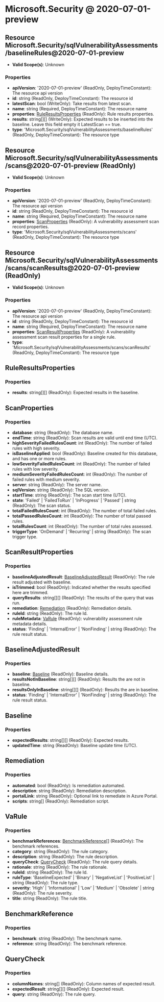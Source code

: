# Microsoft.Security @ 2020-07-01-preview

## Resource Microsoft.Security/sqlVulnerabilityAssessments/baselineRules@2020-07-01-preview
* **Valid Scope(s)**: Unknown
### Properties
* **apiVersion**: '2020-07-01-preview' (ReadOnly, DeployTimeConstant): The resource api version
* **id**: string (ReadOnly, DeployTimeConstant): The resource id
* **latestScan**: bool (WriteOnly): Take results from latest scan.
* **name**: string (Required, DeployTimeConstant): The resource name
* **properties**: [RuleResultsProperties](#ruleresultsproperties) (ReadOnly): Rule results properties.
* **results**: string[][] (WriteOnly): Expected results to be inserted into the baseline.
Leave this field empty it LatestScan == true.
* **type**: 'Microsoft.Security/sqlVulnerabilityAssessments/baselineRules' (ReadOnly, DeployTimeConstant): The resource type

## Resource Microsoft.Security/sqlVulnerabilityAssessments/scans@2020-07-01-preview (ReadOnly)
* **Valid Scope(s)**: Unknown
### Properties
* **apiVersion**: '2020-07-01-preview' (ReadOnly, DeployTimeConstant): The resource api version
* **id**: string (ReadOnly, DeployTimeConstant): The resource id
* **name**: string (Required, DeployTimeConstant): The resource name
* **properties**: [ScanProperties](#scanproperties) (ReadOnly): A vulnerability assessment scan record properties.
* **type**: 'Microsoft.Security/sqlVulnerabilityAssessments/scans' (ReadOnly, DeployTimeConstant): The resource type

## Resource Microsoft.Security/sqlVulnerabilityAssessments/scans/scanResults@2020-07-01-preview (ReadOnly)
* **Valid Scope(s)**: Unknown
### Properties
* **apiVersion**: '2020-07-01-preview' (ReadOnly, DeployTimeConstant): The resource api version
* **id**: string (ReadOnly, DeployTimeConstant): The resource id
* **name**: string (Required, DeployTimeConstant): The resource name
* **properties**: [ScanResultProperties](#scanresultproperties) (ReadOnly): A vulnerability assessment scan result properties for a single rule.
* **type**: 'Microsoft.Security/sqlVulnerabilityAssessments/scans/scanResults' (ReadOnly, DeployTimeConstant): The resource type

## RuleResultsProperties
### Properties
* **results**: string[][] (ReadOnly): Expected results in the baseline.

## ScanProperties
### Properties
* **database**: string (ReadOnly): The database name.
* **endTime**: string (ReadOnly): Scan results are valid until end time (UTC).
* **highSeverityFailedRulesCount**: int (ReadOnly): The number of failed rules with high severity.
* **isBaselineApplied**: bool (ReadOnly): Baseline created for this database, and has one or more rules.
* **lowSeverityFailedRulesCount**: int (ReadOnly): The number of failed rules with low severity.
* **mediumSeverityFailedRulesCount**: int (ReadOnly): The number of failed rules with medium severity.
* **server**: string (ReadOnly): The server name.
* **sqlVersion**: string (ReadOnly): The SQL version.
* **startTime**: string (ReadOnly): The scan start time (UTC).
* **state**: 'Failed' | 'FailedToRun' | 'InProgress' | 'Passed' | string (ReadOnly): The scan status.
* **totalFailedRulesCount**: int (ReadOnly): The number of total failed rules.
* **totalPassedRulesCount**: int (ReadOnly): The number of total passed rules.
* **totalRulesCount**: int (ReadOnly): The number of total rules assessed.
* **triggerType**: 'OnDemand' | 'Recurring' | string (ReadOnly): The scan trigger type.

## ScanResultProperties
### Properties
* **baselineAdjustedResult**: [BaselineAdjustedResult](#baselineadjustedresult) (ReadOnly): The rule result adjusted with baseline.
* **isTrimmed**: bool (ReadOnly): Indicated whether the results specified here are trimmed.
* **queryResults**: string[][] (ReadOnly): The results of the query that was run.
* **remediation**: [Remediation](#remediation) (ReadOnly): Remediation details.
* **ruleId**: string (ReadOnly): The rule Id.
* **ruleMetadata**: [VaRule](#varule) (ReadOnly): vulnerability assessment rule metadata details.
* **status**: 'Finding' | 'InternalError' | 'NonFinding' | string (ReadOnly): The rule result status.

## BaselineAdjustedResult
### Properties
* **baseline**: [Baseline](#baseline) (ReadOnly): Baseline details.
* **resultsNotInBaseline**: string[][] (ReadOnly): Results the are not in baseline.
* **resultsOnlyInBaseline**: string[][] (ReadOnly): Results the are in baseline.
* **status**: 'Finding' | 'InternalError' | 'NonFinding' | string (ReadOnly): The rule result status.

## Baseline
### Properties
* **expectedResults**: string[][] (ReadOnly): Expected results.
* **updatedTime**: string (ReadOnly): Baseline update time (UTC).

## Remediation
### Properties
* **automated**: bool (ReadOnly): Is remediation automated.
* **description**: string (ReadOnly): Remediation description.
* **portalLink**: string (ReadOnly): Optional link to remediate in Azure Portal.
* **scripts**: string[] (ReadOnly): Remediation script.

## VaRule
### Properties
* **benchmarkReferences**: [BenchmarkReference](#benchmarkreference)[] (ReadOnly): The benchmark references.
* **category**: string (ReadOnly): The rule category.
* **description**: string (ReadOnly): The rule description.
* **queryCheck**: [QueryCheck](#querycheck) (ReadOnly): The rule query details.
* **rationale**: string (ReadOnly): The rule rationale.
* **ruleId**: string (ReadOnly): The rule Id.
* **ruleType**: 'BaselineExpected' | 'Binary' | 'NegativeList' | 'PositiveList' | string (ReadOnly): The rule type.
* **severity**: 'High' | 'Informational' | 'Low' | 'Medium' | 'Obsolete' | string (ReadOnly): The rule severity.
* **title**: string (ReadOnly): The rule title.

## BenchmarkReference
### Properties
* **benchmark**: string (ReadOnly): The benchmark name.
* **reference**: string (ReadOnly): The benchmark reference.

## QueryCheck
### Properties
* **columnNames**: string[] (ReadOnly): Column names of expected result.
* **expectedResult**: string[][] (ReadOnly): Expected result.
* **query**: string (ReadOnly): The rule query.

